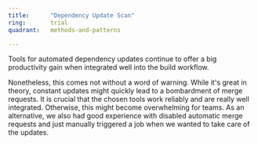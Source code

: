 ```yaml
---
title:      "Dependency Update Scan"
ring:       trial
quadrant:   methods-and-patterns

---
```


Tools for automated dependency updates continue to offer a big productivity gain when integrated well into the build workflow.

Nonetheless, this comes not without a word of warning. While it's great in theory, constant updates might quickly lead to a bombardment of merge requests. It is crucial that the chosen tools work reliably and are really well integrated. Otherwise, this might become overwhelming for teams. As an alternative, we also had good experience with disabled automatic merge requests and just manually triggered a job when we wanted to take care of the updates.